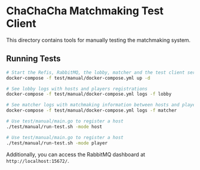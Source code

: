 # ChaChaCha Matchmaking Test Client

This directory contains tools for manually testing the matchmaking system.

## Running Tests

```bash
# Start the Refis, RabbitMQ, the lobby, matcher and the test client services
docker-compose -f test/manual/docker-compose.yml up -d

# See lobby logs with hosts and players registrations
docker-compose -f test/manual/docker-compose.yml logs -f lobby

# See matcher logs with matchmaking information between hosts and players
docker-compose -f test/manual/docker-compose.yml logs -f matcher

# Use test/manual/main.go to register a host
./test/manual/run-test.sh -mode host

# Use test/manual/main.go to register a host
./test/manual/run-test.sh -mode player
```

Additionally, you can access the RabbitMQ dashboard at `http://localhost:15672/`.
